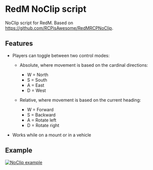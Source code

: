# RedM NoClip script

NoClip script for RedM. Based on https://github.com/RCPisAwesome/RedMRCPNoClip.

## Features

- Players can toggle between two control modes:

  - Absolute, where movement is based on the cardinal directions:
    - W = North
    - S = South
    - A = East
    - D = West

  - Relative, where movement is based on the current heading:
    - W = Forward
    - S = Backward
    - A = Rotate left
    - D = Rotate right

- Works while on a mount or in a vehicle

## Example

[![NoClip example](https://i.imgur.com/cRab6gzm.jpg)](https://imgur.com/cRab6gz)
